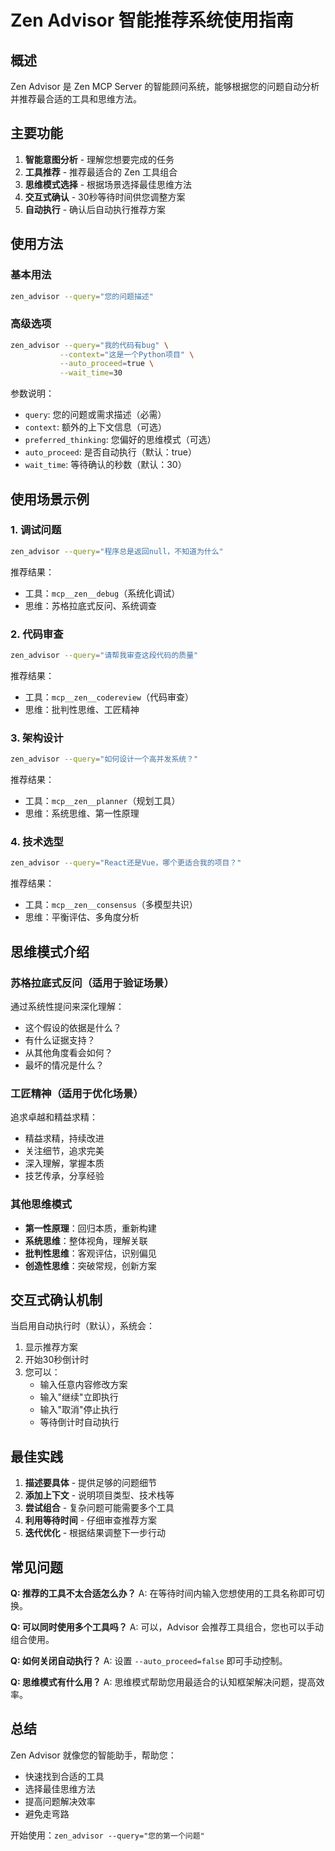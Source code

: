 # Zen Advisor 智能推荐系统使用指南

## 概述

Zen Advisor 是 Zen MCP Server 的智能顾问系统，能够根据您的问题自动分析并推荐最合适的工具和思维方法。

## 主要功能

1. **智能意图分析** - 理解您想要完成的任务
2. **工具推荐** - 推荐最适合的 Zen 工具组合
3. **思维模式选择** - 根据场景选择最佳思维方法
4. **交互式确认** - 30秒等待时间供您调整方案
5. **自动执行** - 确认后自动执行推荐方案

## 使用方法

### 基本用法

```bash
zen_advisor --query="您的问题描述"
```

### 高级选项

```bash
zen_advisor --query="我的代码有bug" \
           --context="这是一个Python项目" \
           --auto_proceed=true \
           --wait_time=30
```

参数说明：
- `query`: 您的问题或需求描述（必需）
- `context`: 额外的上下文信息（可选）
- `preferred_thinking`: 您偏好的思维模式（可选）
- `auto_proceed`: 是否自动执行（默认：true）
- `wait_time`: 等待确认的秒数（默认：30）

## 使用场景示例

### 1. 调试问题

```bash
zen_advisor --query="程序总是返回null，不知道为什么"
```

推荐结果：
- 工具：`mcp__zen__debug`（系统化调试）
- 思维：苏格拉底式反问、系统调查

### 2. 代码审查

```bash
zen_advisor --query="请帮我审查这段代码的质量"
```

推荐结果：
- 工具：`mcp__zen__codereview`（代码审查）
- 思维：批判性思维、工匠精神

### 3. 架构设计

```bash
zen_advisor --query="如何设计一个高并发系统？"
```

推荐结果：
- 工具：`mcp__zen__planner`（规划工具）
- 思维：系统思维、第一性原理

### 4. 技术选型

```bash
zen_advisor --query="React还是Vue，哪个更适合我的项目？"
```

推荐结果：
- 工具：`mcp__zen__consensus`（多模型共识）
- 思维：平衡评估、多角度分析

## 思维模式介绍

### 苏格拉底式反问（适用于验证场景）

通过系统性提问来深化理解：
- 这个假设的依据是什么？
- 有什么证据支持？
- 从其他角度看会如何？
- 最坏的情况是什么？

### 工匠精神（适用于优化场景）

追求卓越和精益求精：
- 精益求精，持续改进
- 关注细节，追求完美
- 深入理解，掌握本质
- 技艺传承，分享经验

### 其他思维模式

- **第一性原理**：回归本质，重新构建
- **系统思维**：整体视角，理解关联
- **批判性思维**：客观评估，识别偏见
- **创造性思维**：突破常规，创新方案

## 交互式确认机制

当启用自动执行时（默认），系统会：

1. 显示推荐方案
2. 开始30秒倒计时
3. 您可以：
   - 输入任意内容修改方案
   - 输入"继续"立即执行
   - 输入"取消"停止执行
   - 等待倒计时自动执行

## 最佳实践

1. **描述要具体** - 提供足够的问题细节
2. **添加上下文** - 说明项目类型、技术栈等
3. **尝试组合** - 复杂问题可能需要多个工具
4. **利用等待时间** - 仔细审查推荐方案
5. **迭代优化** - 根据结果调整下一步行动

## 常见问题

**Q: 推荐的工具不太合适怎么办？**
A: 在等待时间内输入您想使用的工具名称即可切换。

**Q: 可以同时使用多个工具吗？**
A: 可以，Advisor 会推荐工具组合，您也可以手动组合使用。

**Q: 如何关闭自动执行？**
A: 设置 `--auto_proceed=false` 即可手动控制。

**Q: 思维模式有什么用？**
A: 思维模式帮助您用最适合的认知框架解决问题，提高效率。

## 总结

Zen Advisor 就像您的智能助手，帮助您：
- 快速找到合适的工具
- 选择最佳思维方法
- 提高问题解决效率
- 避免走弯路

开始使用：`zen_advisor --query="您的第一个问题"`